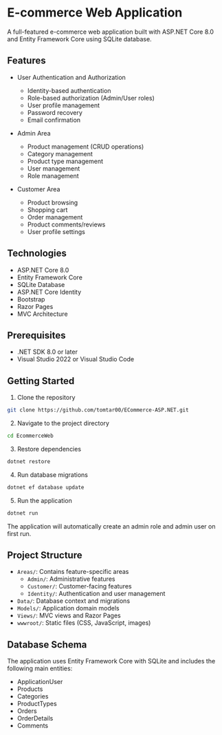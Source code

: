 # E-commerce Web Application

A full-featured e-commerce web application built with ASP.NET Core 8.0 and Entity Framework Core using SQLite database.

## Features

- User Authentication and Authorization
  - Identity-based authentication
  - Role-based authorization (Admin/User roles)
  - User profile management
  - Password recovery
  - Email confirmation
  
- Admin Area
  - Product management (CRUD operations)
  - Category management
  - Product type management
  - User management
  - Role management

- Customer Area
  - Product browsing
  - Shopping cart
  - Order management
  - Product comments/reviews
  - User profile settings

## Technologies

- ASP.NET Core 8.0
- Entity Framework Core
- SQLite Database
- ASP.NET Core Identity
- Bootstrap
- Razor Pages
- MVC Architecture

## Prerequisites

- .NET SDK 8.0 or later
- Visual Studio 2022 or Visual Studio Code

## Getting Started

1. Clone the repository
```sh
git clone https://github.com/tomtar00/ECommerce-ASP.NET.git
```
2. Navigate to the project directory
```sh
cd EcommerceWeb
```
3. Restore dependencies
```sh
dotnet restore
```
4. Run database migrations
```sh
dotnet ef database update
```
5. Run the application
```sh
dotnet run
```

The application will automatically create an admin role and admin user on first run.

## Project Structure
- `Areas/`: Contains feature-specific areas
    - `Admin/`: Administrative features
    - `Customer/`: Customer-facing features
    - `Identity/`: Authentication and user management
- `Data/`: Database context and migrations
- `Models/`: Application domain models
- `Views/`: MVC views and Razor Pages
- `wwwroot/`: Static files (CSS, JavaScript, images)

## Database Schema
The application uses Entity Framework Core with SQLite and includes the following main entities:

- ApplicationUser
- Products
- Categories
- ProductTypes
- Orders
- OrderDetails
- Comments
